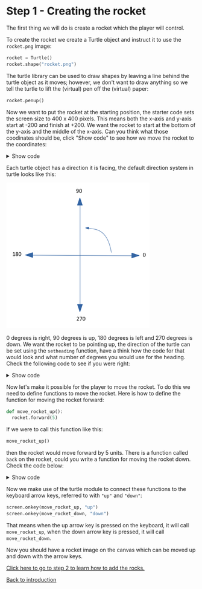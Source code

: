 # Step 1 - Creating the rocket

The first thing we will do is create a rocket which the player will control.

To create the rocket we create a Turtle object and instruct it to use the `rocket.png` image:

```python
rocket = Turtle()
rocket.shape("rocket.png")
```

The turtle library can be used to draw shapes by leaving a line behind the turtle object as it moves; however, we don't want to draw anything so we tell the turtle to lift the (virtual) pen off the (virtual) paper:

```python
rocket.penup()
```

Now we want to put the rocket at the starting position, the starter code sets the screen size to 400 x 400 pixels.
This means both the x-axis and y-axis start at -200 and finish at +200. We want the rocket to start at the bottom of the y-axis and the middle of the x-axis.
Can you think what those coodinates should be, click "Show code" to see how we move the rocket to the coordinates:

<details><summary>Show code</summary>
  
```python
rocket.goto(0,-190)
```
</details>

Each turtle object has a direction it is facing, the default direction system in turtle looks like this:

![turtle orientation](turtle-orientation.png "Turtle orientation")

0 degrees is right, 90 degrees is up, 180 degrees is left and 270 degrees is down.
We want the rocket to be pointing up, the direction of the turtle can be set using the `setheading` function, have a think how the code for that would look
and what number of degrees you would use for the heading.
Check the following code to see if you were right:

<details><summary>Show code</summary>
  
```python
rocket.setheading(90)
```
</details>

Now let's make it possible for the player to move the rocket.
To do this we need to define functions to move the rocket. Here is how to define the function for moving the rocket forward:

```python
def move_rocket_up():
  rocket.forward(5)
```

If we were to call this function like this:

```python
move_rocket_up()
```

then the rocket would move forward by 5 units. There is a function called `back` on the rocket, could you write a function for moving the rocket down.
Check the code below:

<details><summary>Show code</summary>

```python
def move_rocket_down():
  rocket.back(5)
```
</details>

Now we make use of the turtle module to connect these functions to the keyboard arrow keys, referred to with `"up"` and `"down"`:

```python
screen.onkey(move_rocket_up, "up")
screen.onkey(move_rocket_down, "down")
```

That means when the up arrow key is pressed on the keyboard, it will call `move_rocket_up`, when the down arrow key is pressed, it will call `move_rocket_down`.

Now you should have a rocket image on the canvas which can be moved up and down with the arrow keys.

[Click here to go to step 2 to learn how to add the rocks.](../step02-create_rock/readme.md)

[Back to introduction](../README.md)
